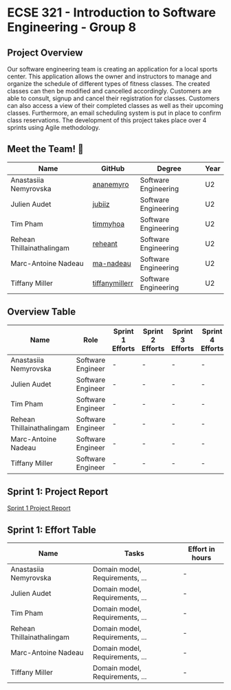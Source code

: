 # ECSE 321 - Introduction to Software Engineering - Group 8

## Project Overview

Our software engineering team is creating an application for a local sports center. This application allows the owner and instructors to manage and organize the schedule of different types of fitness classes. The created classes can then be modified and cancelled accordingly. Customers are able to consult, signup and cancel their registration for classes. 
Customers can also access a view of their completed classes as well as their upcoming classes. Furthermore, an email scheduling system is put in place to confirm class reservations. The development of this project takes place over 4 sprints using Agile methodology. 

## Meet the Team! 👋
| Name | GitHub | Degree | Year
| --- | --- | --- | --- |
| Anastasiia Nemyrovska | [ananemyro](https://github.com/ananemyro) | Software Engineering | U2 |
| Julien Audet | [jubiiz](https://github.com/jubiiz) | Software Engineering | U2 |
|  Tim Pham | [timmyhoa](https://github.com/timmyhoa) | Software Engineering | U2 |
|  Rehean Thillainathalingam | [reheant](https://github.com/reheant) | Software Engineering | U2 |
|  Marc-Antoine Nadeau | [ma-nadeau](https://github.com/ma-nadeau) | Software Engineering | U2 |
| Tiffany Miller | [tiffanymillerr](https://github.com/tiffanymillerr) | Software Engineering | U2 |

## Overview Table
| Name | Role | Sprint 1 Efforts | Sprint 2 Efforts | Sprint 3 Efforts | Sprint 4 Efforts | Total Effort |
| --- | --- | --- | --- | --- | --- | --- |
| Anastasiia Nemyrovska | Software Engineer | - | - | - | - | - | - | - |
| Julien Audet | Software Engineer | - | - | - | - | - | - | - |
|  Tim Pham | Software Engineer | - | - | - | - | - | - | - |
|  Rehean Thillainathalingam | Software Engineer | - | - | - | - | - | - | - |
|  Marc-Antoine Nadeau | Software Engineer | - | - | - | - | - | - | - |
| Tiffany Miller | Software Engineer | - | - | - | - | - | - | - |

## Sprint 1: Project Report
[Sprint 1 Project Report](../../wiki/Project-Report-Deliverable-1)


## Sprint 1: Effort Table
| Name | Tasks | Effort in hours |
| --- | --- | --- |
| Anastasiia Nemyrovska | Domain model, Requirements, ... | - |
| Julien Audet | Domain model, Requirements, ... | - |
|  Tim Pham | Domain model, Requirements, ... | - | 
|  Rehean Thillainathalingam | Domain model, Requirements, ... | - |
|  Marc-Antoine Nadeau | Domain model, Requirements, ... | - |
| Tiffany Miller | Domain model, Requirements, ... | - | 
